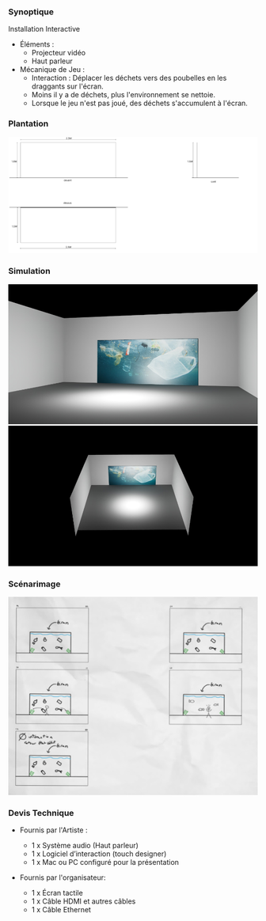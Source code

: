 ### Synoptique
Installation Interactive
  * Éléments :
    - Projecteur vidéo
    - Haut parleur
  * Mécanique de Jeu :
    - Interaction : Déplacer les déchets vers des poubelles en les draggants sur l'écran.
    - Moins il y a de déchets, plus l'environnement se nettoie.
    - Lorsque le jeu n'est pas joué, des déchets s'accumulent à l'écran.

### Plantation
![Alt text](./assets/plantation.png)


### Simulation
![Alt text](./assets/image_scenario.jpg)
![Alt text](./assets/image_scenario_top.jpg)


### Scénarimage
![Alt text](./assets/sroryboard_e3.png)


### Devis Technique
 * Fournis par l'Artiste :
   - 1 x Système audio (Haut parleur)
   - 1 x Logiciel d’interaction (touch designer)
   - 1 x Mac ou PC configuré pour la présentation
  
 * Fournis par l'organisateur:
   - 1 x Écran tactile
   - 1 x Câble HDMI et autres câbles
   - 1 x Câble Ethernet
